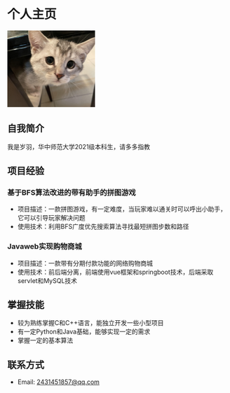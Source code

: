# 个人主页
<img src="QQ图片20230914115112.jpg" alt="个人照片" width="200">

## 自我简介

我是岁羽，华中师范大学2021级本科生，请多多指教

## 项目经验

### 基于BFS算法改进的带有助手的拼图游戏
* 项目描述：一款拼图游戏，有一定难度，当玩家难以通关时可以呼出小助手，它可以引导玩家解决问题
* 使用技术：利用BFS广度优先搜索算法寻找最短拼图步数和路径

### Javaweb实现购物商城
* 项目描述：一款带有分期付款功能的网络购物商城
* 使用技术：前后端分离，前端使用vue框架和springboot技术，后端采取servlet和MySQL技术


## 掌握技能

* 较为熟练掌握C和C++语言，能独立开发一些小型项目
* 有一定Python和Java基础，能够实现一定的需求
* 掌握一定的基本算法

## 联系方式

* Email: 2431451857@qq.com
